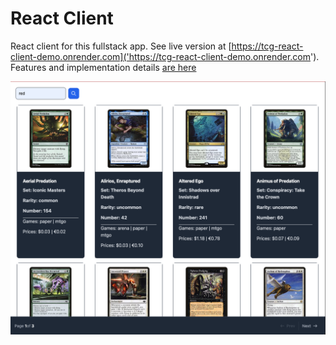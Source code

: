 # React Client

React client for this fullstack app. See live version at [https://tcg-react-client-demo.onrender.com]('https://tcg-react-client-demo.onrender.com'). Features and implementation details [are here](../../DESIGN_EXPLANATION.md)

![React client preview](./tcgm-fullstack-react-client.png)
